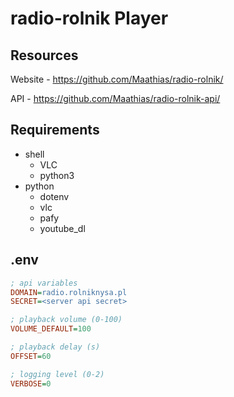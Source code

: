 # radio-rolnik Player

## Resources

Website - https://github.com/Maathias/radio-rolnik/

API - https://github.com/Maathias/radio-rolnik-api/

## Requirements

- shell
  - VLC
  - python3
- python
  - dotenv
  - vlc
  - pafy
  - youtube_dl

## .env

```ini
; api variables
DOMAIN=radio.rolniknysa.pl
SECRET=<server api secret>

; playback volume (0-100)
VOLUME_DEFAULT=100

; playback delay (s)
OFFSET=60

; logging level (0-2)
VERBOSE=0
```
